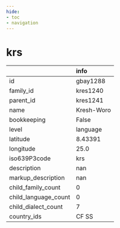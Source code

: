 ```yaml
---
hide:
- toc
- navigation
---
```

# krs
|                      | info       |
|:---------------------|:-----------|
| id                   | gbay1288   |
| family_id            | kres1240   |
| parent_id            | kres1241   |
| name                 | Kresh-Woro |
| bookkeeping          | False      |
| level                | language   |
| latitude             | 8.43391    |
| longitude            | 25.0       |
| iso639P3code         | krs        |
| description          | nan        |
| markup_description   | nan        |
| child_family_count   | 0          |
| child_language_count | 0          |
| child_dialect_count  | 7          |
| country_ids          | CF SS      |